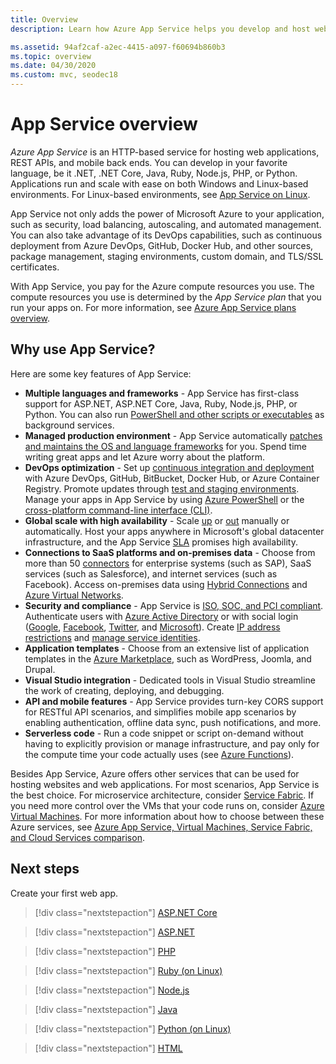 ```yaml
---
title: Overview
description: Learn how Azure App Service helps you develop and host web applications

ms.assetid: 94af2caf-a2ec-4415-a097-f60694b860b3
ms.topic: overview
ms.date: 04/30/2020
ms.custom: mvc, seodec18
---
```


# App Service overview

*Azure App Service* is an HTTP-based service for hosting web applications, REST APIs, and mobile back ends. You can develop in your favorite language, be it .NET, .NET Core, Java, Ruby, Node.js, PHP, or Python. Applications run and scale with ease on both Windows and Linux-based environments. For Linux-based environments, see [App Service on Linux](containers/app-service-linux-intro.md). 

App Service not only adds the power of Microsoft Azure to your application, such as security, load balancing, autoscaling, and automated management. You can also take advantage of its DevOps capabilities, such as continuous deployment from Azure DevOps, GitHub, Docker Hub, and other sources, package management, staging environments, custom domain, and TLS/SSL certificates. 

With App Service, you pay for the Azure compute resources you use. The compute resources you use is determined by the _App Service plan_ that you run your apps on. For more information, see [Azure App Service plans overview](overview-hosting-plans.md).

## Why use App Service?

Here are some key features of App Service:

* **Multiple languages and frameworks** - App Service has first-class support for ASP.NET, ASP.NET Core, Java, Ruby, Node.js, PHP, or Python. You can also run [PowerShell and other scripts or executables](webjobs-create.md) as background services.
* **Managed production environment** - App Service automatically [patches and maintains the OS and language frameworks](overview-patch-os-runtime.md) for you. Spend time writing great apps and let Azure worry about the platform.
* **DevOps optimization** - Set up [continuous integration and deployment](deploy-continuous-deployment.md) with Azure DevOps, GitHub, BitBucket, Docker Hub, or Azure Container Registry. Promote updates through [test and staging environments](deploy-staging-slots.md). Manage your apps in App Service by using [Azure PowerShell](/powershell/azureps-cmdlets-docs) or the [cross-platform command-line interface (CLI)](/cli/azure/install-azure-cli).
* **Global scale with high availability** - Scale [up](manage-scale-up.md) or [out](../monitoring-and-diagnostics/insights-how-to-scale.md) manually or automatically. Host your apps anywhere in Microsoft's global datacenter infrastructure, and the App Service [SLA](https://azure.microsoft.com/support/legal/sla/app-service/) promises high availability.
* **Connections to SaaS platforms and on-premises data** - Choose from more than 50 [connectors](../connectors/apis-list.md) for enterprise systems (such as SAP), SaaS services (such as Salesforce), and internet services (such as Facebook). Access on-premises data using [Hybrid Connections](app-service-hybrid-connections.md) and [Azure Virtual Networks](web-sites-integrate-with-vnet.md).
* **Security and compliance** - App Service is [ISO, SOC, and PCI compliant](https://www.microsoft.com/en-us/trustcenter). Authenticate users with [Azure Active Directory](configure-authentication-provider-aad.md) or with social login ([Google](configure-authentication-provider-google.md), [Facebook](configure-authentication-provider-facebook.md), [Twitter](configure-authentication-provider-twitter.md), and [Microsoft](configure-authentication-provider-microsoft.md)). Create [IP address restrictions](app-service-ip-restrictions.md) and [manage service identities](overview-managed-identity.md).
* **Application templates** - Choose from an extensive list of application templates in the [Azure Marketplace](https://azure.microsoft.com/marketplace/), such as WordPress, Joomla, and Drupal.
* **Visual Studio integration** - Dedicated tools in Visual Studio streamline the work of creating, deploying, and debugging.
* **API and mobile features** - App Service provides turn-key CORS support for RESTful API scenarios, and simplifies mobile app scenarios by enabling authentication, offline data sync, push notifications, and more.
* **Serverless code** - Run a code snippet or script on-demand without having to explicitly provision or manage infrastructure, and pay only for the compute time your code actually uses (see [Azure Functions](/azure/azure-functions/)).

Besides App Service, Azure offers other services that can be used for hosting websites and web applications. For most scenarios, App Service is the best choice.  For microservice architecture, consider [Service Fabric](https://azure.microsoft.com/documentation/services/service-fabric). If you need more control over the VMs that your code runs on, consider [Azure Virtual Machines](https://azure.microsoft.com/documentation/services/virtual-machines/). For more information about how to choose between these Azure services, see [Azure App Service, Virtual Machines, Service Fabric, and Cloud Services comparison](overview-compare.md).

## Next steps

Create your first web app.

> [!div class="nextstepaction"]
> [ASP.NET Core](app-service-web-get-started-dotnet.md)

> [!div class="nextstepaction"]
> [ASP.NET](app-service-web-get-started-dotnet-framework.md)

> [!div class="nextstepaction"]
> [PHP](app-service-web-get-started-php.md)

> [!div class="nextstepaction"]
> [Ruby (on Linux)](containers/quickstart-ruby.md)

> [!div class="nextstepaction"]
> [Node.js](app-service-web-get-started-nodejs.md)

> [!div class="nextstepaction"]
> [Java](app-service-web-get-started-java.md)

> [!div class="nextstepaction"]
> [Python (on Linux)](containers/quickstart-python.md)

> [!div class="nextstepaction"]
> [HTML](app-service-web-get-started-html.md)
